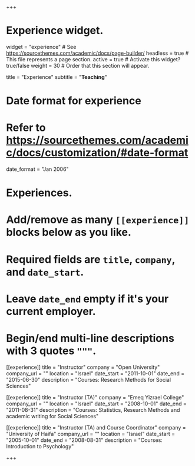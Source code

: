 +++
# Experience widget.
widget = "experience"  # See https://sourcethemes.com/academic/docs/page-builder/
headless = true  # This file represents a page section.
active = true  # Activate this widget? true/false
weight = 30  # Order that this section will appear.

title = "Experience"
subtitle = "**Teaching**"

# Date format for experience
#   Refer to https://sourcethemes.com/academic/docs/customization/#date-format
date_format = "Jan 2006"

# Experiences.
#   Add/remove as many `[[experience]]` blocks below as you like.
#   Required fields are `title`, `company`, and `date_start`.
#   Leave `date_end` empty if it's your current employer.
#   Begin/end multi-line descriptions with 3 quotes `"""`.
[[experience]]
  title = "Instructor"
  company = "Open University"
  company_url = ""
  location = "Israel"
  date_start = "2011-10-01"
  date_end = "2015-06-30"
  description = "Courses: Research Methods for Social Sciences"
  

[[experience]]
  title = "Instructor (TA)"
  company = "Emeq Yizrael College"
  company_url = ""
  location = "Israel"
  date_start = "2008-10-01"
  date_end = "2011-08-31"
  description = "Courses: Statistics, Research Methods and academic writing for Social Sciences"

[[experience]]
  title = "Instructor (TA) and Course Coordinator"
  company = "University of Haifa"
  company_url = ""
  location = "Israel"
  date_start = "2005-10-01"
  date_end = "2008-08-31"
  description = "Courses: Introduction to Psychology"
  
+++
